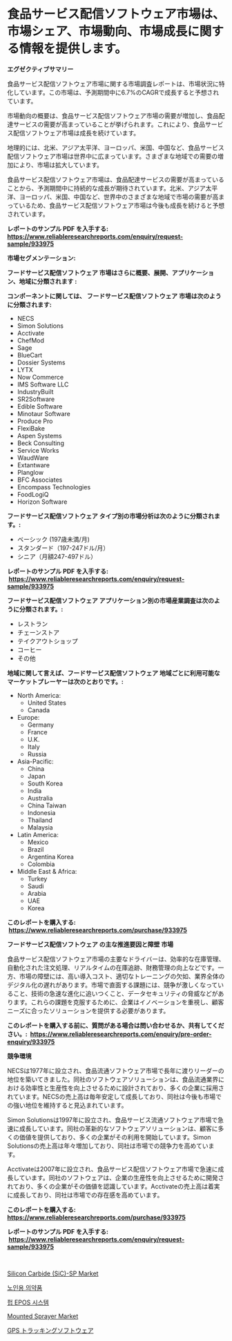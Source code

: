 <p><h1>食品サービス配信ソフトウェア市場は、市場シェア、市場動向、市場成長に関する情報を提供します。</h1></p><p><strong>エグゼクティブサマリー</strong></p>
<p><p>食品サービス配信ソフトウェア市場に関する市場調査レポートは、市場状況に特化しています。この市場は、予測期間中に6.7%のCAGRで成長すると予想されています。</p><p>市場動向の概要は、食品サービス配信ソフトウェア市場の需要が増加し、食品配達サービスの需要が高まっていることが挙げられます。これにより、食品サービス配信ソフトウェア市場は成長を続けています。</p><p>地理的には、北米、アジア太平洋、ヨーロッパ、米国、中国など、食品サービス配信ソフトウェア市場は世界中に広まっています。さまざまな地域での需要の増加により、市場は拡大しています。</p><p>食品サービス配信ソフトウェア市場は、食品配達サービスの需要が高まっていることから、予測期間中に持続的な成長が期待されています。北米、アジア太平洋、ヨーロッパ、米国、中国など、世界中のさまざまな地域で市場の需要が高まっているため、食品サービス配信ソフトウェア市場は今後も成長を続けると予想されています。</p></p>
<p><strong>レポートのサンプル PDF を入手する: <a href="https://www.reliableresearchreports.com/enquiry/request-sample/933975">https://www.reliableresearchreports.com/enquiry/request-sample/933975</a></strong></p>
<p><strong>市場セグメンテーション:</strong></p>
<p><strong> フードサービス配信ソフトウェア 市場はさらに概要、展開、アプリケーション、地域に分類されます :</strong></p>
<p><strong>コンポーネントに関しては、 フードサービス配信ソフトウェア 市場は次のように分類されます: &nbsp;</strong></p>
<p><ul><li>NECS</li><li>Simon Solutions</li><li>Acctivate</li><li>ChefMod</li><li>Sage</li><li>BlueCart</li><li>Dossier Systems</li><li>LYTX</li><li>Now Commerce</li><li>IMS Software LLC</li><li>IndustryBuilt</li><li>SR2Software</li><li>Edible Software</li><li>Minotaur Software</li><li>Produce Pro</li><li>FlexiBake</li><li>Aspen Systems</li><li>Beck Consulting</li><li>Service Works</li><li>WaudWare</li><li>Extantware</li><li>Planglow</li><li>BFC Associates</li><li>Encompass Technologies</li><li>FoodLogiQ</li><li>Horizon Software</li></ul></p>
<p><strong> フードサービス配信ソフトウェア タイプ別の市場分析は次のように分類されます。:</strong></p>
<p><ul><li>ベーシック (197歳未満/月)</li><li>スタンダード（197-247ドル/月）</li><li>シニア（月額247-497ドル）</li></ul></p>
<p><strong>レポートのサンプル PDF を入手する: &nbsp;<a href="https://www.reliableresearchreports.com/enquiry/request-sample/933975">https://www.reliableresearchreports.com/enquiry/request-sample/933975</a></strong></p>
<p><strong> フードサービス配信ソフトウェア アプリケーション別の市場産業調査は次のように分類されます。:</strong></p>
<p><ul><li>レストラン</li><li>チェーンストア</li><li>テイクアウトショップ</li><li>コーヒー</li><li>その他</li></ul></p>
<p><strong>地域に関して言えば、フードサービス配信ソフトウェア 地域ごとに利用可能なマーケットプレーヤーは次のとおりです。:</strong></p>
<p><ul>
    <li>
        North America:
        <ul>
            <li>United States</li>
            <li>Canada</li>
        </ul>
    </li>
    <li>
        Europe:
        <ul>
            <li>Germany</li>
            <li>France</li>
            <li>U.K.</li>
            <li>Italy</li>
            <li>Russia</li>
        </ul>
    </li>
    <li>
        Asia-Pacific:
        <ul>
            <li>China</li>
            <li>Japan</li>
            <li>South Korea</li>
            <li>India</li>
            <li>Australia</li>
            <li>China Taiwan</li>
            <li>Indonesia</li>
            <li>Thailand</li>
            <li>Malaysia</li>
        </ul>
    </li>
    <li>
        Latin America:
        <ul>
            <li>Mexico</li>
            <li>Brazil</li>
            <li>Argentina Korea</li>
            <li>Colombia</li>
        </ul>
    </li>
    <li>
        Middle East & Africa:
        <ul>
            <li>Turkey</li>
            <li>Saudi</li>
            <li>Arabia</li>
            <li>UAE</li>
            <li>Korea</li>
        </ul>
    </li>
    </ul></p>
<p><strong>このレポートを購入する: &nbsp;<a href="https://www.reliableresearchreports.com/purchase/933975">https://www.reliableresearchreports.com/purchase/933975</a></strong></p>
<p><strong>フードサービス配信ソフトウェア の主な推進要因と障壁 市場</strong></p>
<p><p>食品サービス配信ソフトウェア市場の主要なドライバーは、効率的な在庫管理、自動化された注文処理、リアルタイムの在庫追跡、財務管理の向上などです。一方、市場の障壁には、高い導入コスト、適切なトレーニングの欠如、業界全体のデジタル化の遅れがあります。市場で直面する課題には、競争が激しくなっていること、技術の急速な進化に追いつくこと、データセキュリティの脅威などがあります。これらの課題を克服するために、企業はイノベーションを重視し、顧客ニーズに合ったソリューションを提供する必要があります。</p></p>
<p><strong>このレポートを購入する前に、質問がある場合は問い合わせるか、共有してください。:&nbsp; <a href="https://www.reliableresearchreports.com/enquiry/pre-order-enquiry/933975">https://www.reliableresearchreports.com/enquiry/pre-order-enquiry/933975</a></strong></p>
<p><strong>競争環境</strong></p>
<p><p>NECSは1977年に設立され、食品流通ソフトウェア市場で長年に渡りリーダーの地位を築いてきました。同社のソフトウェアソリューションは、食品流通業界における効率性と生産性を向上させるために設計されており、多くの企業に採用されています。NECSの売上高は毎年安定して成長しており、同社は今後も市場での強い地位を維持すると見込まれています。</p><p>Simon Solutionsは1997年に設立され、食品サービス流通ソフトウェア市場で急速に成長しています。同社の革新的なソフトウェアソリューションは、顧客に多くの価値を提供しており、多くの企業がその利用を開始しています。Simon Solutionsの売上高は年々増加しており、同社は市場での競争力を高めています。</p><p>Acctivateは2007年に設立され、食品サービス配信ソフトウェア市場で急速に成長しています。同社のソフトウェアは、企業の生産性を向上させるために開発されており、多くの企業がその価値を認識しています。Acctivateの売上高は着実に成長しており、同社は市場での存在感を高めています。</p></p>
<p><strong>このレポートを購入する: &nbsp; <a href="https://www.reliableresearchreports.com/purchase/933975">https://www.reliableresearchreports.com/purchase/933975</a></strong></p>
<p><strong>レポートのサンプル PDF を入手する: &nbsp;<a href="https://www.reliableresearchreports.com/enquiry/request-sample/933975">https://www.reliableresearchreports.com/enquiry/request-sample/933975</a></strong><strong></strong></p>
<p>&nbsp;</p>
<p><p><a href="https://military-diascia-e68.notion.site/Silicon-Carbide-SiC-SP-Market-Centers-on-Aspects-such-as-Market-Growth-Market-Share-Market-Oppor-b6ab6d42087441f99768f56a3a1241c4">Silicon Carbide (SiC)-SP Market</a></p><p><a href="https://medium.com/@jerrodhilll68/%EB%85%B8%EC%9D%B8-%EC%9D%98%EC%95%BD%ED%92%88-%EC%8B%9C%EC%9E%A5-%EA%B2%BD%EC%9F%81-%EB%B6%84%EC%84%9D-%EC%8B%9C%EC%9E%A5-%ED%8A%B8%EB%A0%8C%EB%93%9C-%EB%B0%8F-2031%EB%85%84%EA%B9%8C%EC%A7%80%EC%9D%98-%EC%98%88%EC%B8%A1-3875c89e26c2">노인용 의약품</a></p><p><a href="https://github.com/vsoq0zknh59/Market-Research-Report-List-1/blob/main/4124462184257.md">펍 EPOS 시스템</a></p><p><a href="https://view.publitas.com/reportprime-1/mounted-sprayer-market-size-2024-2031-global-industrial-analysis-key-geographical-regions-market-share-top-key-players-product-types-and-forecast-research-report/">Mounted Sprayer Market</a></p><p><a href="https://github.com/bevdtkn4419963/Market-Research-Report-List-1/blob/main/5161057184232.md">GPS トラッキングソフトウェア</a></p></p>